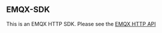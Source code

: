 ## EMQX-SDK
This is an EMQX HTTP SDK. Please see the [EMQX HTTP API](https://docs.emqx.cn/cn/broker/latest/advanced/http-api.html#http-api)